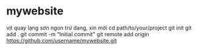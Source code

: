 # mywebsite
vịt quay lạng sơn ngon trứ dang, xin mời
cd path/to/your/project
git init
git add .
git commit -m "Initial commit"
git remote add origin https://github.com/username/mywebsite.git
